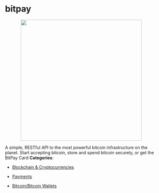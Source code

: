 # bitpay

<p align="center">
    <img width="400" src="https://raw.githubusercontent.com/awesome-apis/awesome-apis/apis/bitpay/logo_256x256.png" />
</p>


A simple, RESTful API to the most powerful bitcoin infrastructure on the planet.  Start accepting bitcoin, store and spend bitcoin securely, or get the BitPay Card
**Categories**:

- [Blockchain & Cryptocurrencies](https://github/awesome-apis/awesome-apis#blockchain-and-cryptocurrencies)

- [Payments](https://github/awesome-apis/awesome-apis#payments)

- [Bitcoin/Bitcoin Wallets](https://github/awesome-apis/awesome-apis#bitcoin-bitcoin-wallets)



